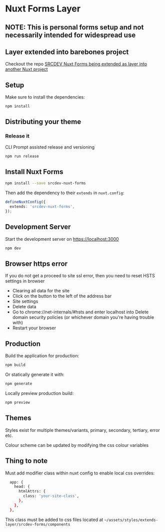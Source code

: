 # Nuxt Forms Layer

## NOTE: This is personal forms setup and not necessarily intended for widespread use

## Layer extended into barebones project

Checkout the repo [SRCDEV Nuxt Forms being extended as layer into another Nuxt project](https://github.com/srcdev/nuxt-extend-nuxt-forms)

## Setup

Make sure to install the dependencies:

```bash
npm install
```

## Distributing your theme

### Release it

CLI Prompt assisted release and versioning

```bash
npm run release
```

## Install Nuxt Forms

```bash
npm install --save srcdev-nuxt-forms
```

Then add the dependency to their `extends` in `nuxt.config`:

```ts
defineNuxtConfig({
  extends: 'srcdev-nuxt-forms',
});
```

## Development Server

Start the development server on <https://localhost:3000>

```bash
npm dev
```

## Browser https error

If you do not get a proceed to site ssl error, then you need to reset HSTS settings in browser

- Clearing all data for the site
- Click on the button to the left of the address bar
- Site settings
- Delete data
- Go to chrome://net-internals/#hsts and enter localhost into Delete domain security policies (or whichever domain you're having trouble with)
- Restart your browser

## Production

Build the application for production:

```bash
npm build
```

Or statically generate it with:

```bash
npm generate
```

Locally preview production build:

```bash
npm preview
```

## Themes

Styles exist for multiple themes/variants, primary, secondary, tertiary, error etc.

Colour scheme can be updated by modifying the css colour variables

## Thing to note

Must add modifier class within nuxt config to enable local css overrides:

```bash
  app: {
    head: {
      htmlAttrs: {
        class: 'your-site-class',
      },
    },
  },
```

This class must be added to css files located at `~/assets/styles/extends-layer/srcdev-forms/components`
